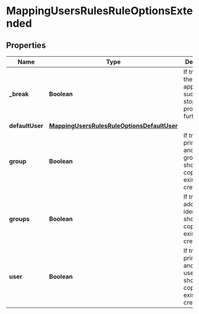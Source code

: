 
# MappingUsersRulesRuleOptionsExtended

## Properties
Name | Type | Description | Notes
------------ | ------------- | ------------- | -------------
**_break** | **Boolean** | If true, and the rule was applied successfully, stop processing further. |  [optional]
**defaultUser** | [**MappingUsersRulesRuleOptionsDefaultUser**](MappingUsersRulesRuleOptionsDefaultUser.md) |  |  [optional]
**group** | **Boolean** | If true, the primary GID and primary group SID should be copied to the existing credential. |  [optional]
**groups** | **Boolean** | If true, all additional identifiers should be copied to the existing credential. |  [optional]
**user** | **Boolean** | If true, the primary UID and primary user SID should be copied to the existing credential. |  [optional]



